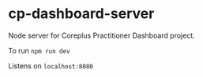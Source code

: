 # cp-dashboard-server

Node server for Coreplus Practitioner Dashboard project.

To run `npm run dev`

Listens on `localhost:8080`
